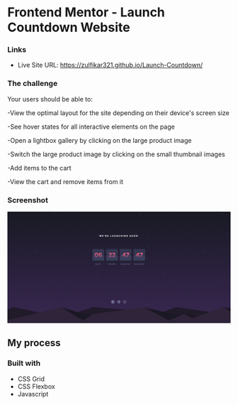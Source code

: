 # Frontend Mentor - Launch Countdown Website

### Links

- Live Site URL: https://zulfikar321.github.io/Launch-Countdown/



### The challenge

Your users should be able to:

-View the optimal layout for the site depending on their device's screen size

-See hover states for all interactive elements on the page

-Open a lightbox gallery by clicking on the large product image

-Switch the large product image by clicking on the small thumbnail images

-Add items to the cart

-View the cart and remove items from it


### Screenshot
![launch-timer](https://github.com/zulfikar321/Launch-Countdown/blob/main/launch-timer.png?raw=true)


## My process

### Built with
- CSS Grid
- CSS Flexbox
- Javascript
